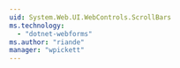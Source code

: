 ```yaml
---
uid: System.Web.UI.WebControls.ScrollBars
ms.technology: 
  - "dotnet-webforms"
ms.author: "riande"
manager: "wpickett"
---
```

